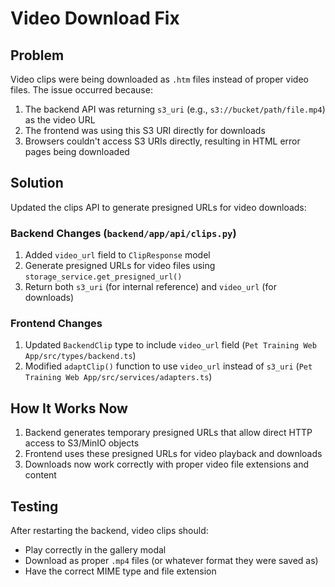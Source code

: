 # Video Download Fix

## Problem
Video clips were being downloaded as `.htm` files instead of proper video files. The issue occurred because:

1. The backend API was returning `s3_uri` (e.g., `s3://bucket/path/file.mp4`) as the video URL
2. The frontend was using this S3 URI directly for downloads
3. Browsers couldn't access S3 URIs directly, resulting in HTML error pages being downloaded

## Solution
Updated the clips API to generate presigned URLs for video downloads:

### Backend Changes (`backend/app/api/clips.py`)
1. Added `video_url` field to `ClipResponse` model
2. Generate presigned URLs for video files using `storage_service.get_presigned_url()`
3. Return both `s3_uri` (for internal reference) and `video_url` (for downloads)

### Frontend Changes
1. Updated `BackendClip` type to include `video_url` field (`Pet Training Web App/src/types/backend.ts`)
2. Modified `adaptClip()` function to use `video_url` instead of `s3_uri` (`Pet Training Web App/src/services/adapters.ts`)

## How It Works Now
1. Backend generates temporary presigned URLs that allow direct HTTP access to S3/MinIO objects
2. Frontend uses these presigned URLs for video playback and downloads
3. Downloads now work correctly with proper video file extensions and content

## Testing
After restarting the backend, video clips should:
- Play correctly in the gallery modal
- Download as proper `.mp4` files (or whatever format they were saved as)
- Have the correct MIME type and file extension
